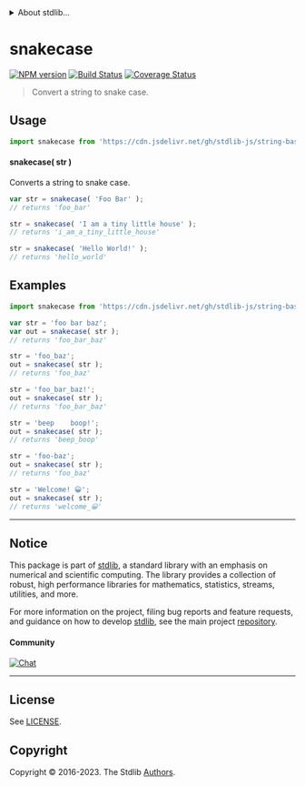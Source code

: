<!--

@license Apache-2.0

Copyright (c) 2022 The Stdlib Authors.

Licensed under the Apache License, Version 2.0 (the "License");
you may not use this file except in compliance with the License.
You may obtain a copy of the License at

   http://www.apache.org/licenses/LICENSE-2.0

Unless required by applicable law or agreed to in writing, software
distributed under the License is distributed on an "AS IS" BASIS,
WITHOUT WARRANTIES OR CONDITIONS OF ANY KIND, either express or implied.
See the License for the specific language governing permissions and
limitations under the License.

-->


<details>
  <summary>
    About stdlib...
  </summary>
  <p>We believe in a future in which the web is a preferred environment for numerical computation. To help realize this future, we've built stdlib. stdlib is a standard library, with an emphasis on numerical and scientific computation, written in JavaScript (and C) for execution in browsers and in Node.js.</p>
  <p>The library is fully decomposable, being architected in such a way that you can swap out and mix and match APIs and functionality to cater to your exact preferences and use cases.</p>
  <p>When you use stdlib, you can be absolutely certain that you are using the most thorough, rigorous, well-written, studied, documented, tested, measured, and high-quality code out there.</p>
  <p>To join us in bringing numerical computing to the web, get started by checking us out on <a href="https://github.com/stdlib-js/stdlib">GitHub</a>, and please consider <a href="https://opencollective.com/stdlib">financially supporting stdlib</a>. We greatly appreciate your continued support!</p>
</details>

# snakecase

[![NPM version][npm-image]][npm-url] [![Build Status][test-image]][test-url] [![Coverage Status][coverage-image]][coverage-url] <!-- [![dependencies][dependencies-image]][dependencies-url] -->

> Convert a string to snake case.

<!-- Package usage documentation. -->



<section class="usage">

## Usage

```javascript
import snakecase from 'https://cdn.jsdelivr.net/gh/stdlib-js/string-base-snakecase@v0.1.0-deno/mod.js';
```

#### snakecase( str )

Converts a string to snake case.

```javascript
var str = snakecase( 'Foo Bar' );
// returns 'foo_bar'

str = snakecase( 'I am a tiny little house' );
// returns 'i_am_a_tiny_little_house'

str = snakecase( 'Hello World!' );
// returns 'hello_world'
```

</section>

<!-- /.usage -->

<!-- Package usage examples. -->

<section class="examples">

## Examples

```javascript
import snakecase from 'https://cdn.jsdelivr.net/gh/stdlib-js/string-base-snakecase@v0.1.0-deno/mod.js';

var str = 'foo bar baz';
var out = snakecase( str );
// returns 'foo_bar_baz'

str = 'foo_baz';
out = snakecase( str );
// returns 'foo_baz'

str = 'foo_bar_baz!';
out = snakecase( str );
// returns 'foo_bar_baz'

str = 'beep    boop!';
out = snakecase( str );
// returns 'beep_boop'

str = 'foo-baz';
out = snakecase( str );
// returns 'foo_baz'

str = 'Welcome! 😀';
out = snakecase( str );
// returns 'welcome_😀'
```

</section>

<!-- /.examples -->

<!-- Section for related `stdlib` packages. Do not manually edit this section, as it is automatically populated. -->

<section class="related">

</section>

<!-- /.related -->

<!-- Section for all links. Make sure to keep an empty line after the `section` element and another before the `/section` close. -->


<section class="main-repo" >

* * *

## Notice

This package is part of [stdlib][stdlib], a standard library with an emphasis on numerical and scientific computing. The library provides a collection of robust, high performance libraries for mathematics, statistics, streams, utilities, and more.

For more information on the project, filing bug reports and feature requests, and guidance on how to develop [stdlib][stdlib], see the main project [repository][stdlib].

#### Community

[![Chat][chat-image]][chat-url]

---

## License

See [LICENSE][stdlib-license].


## Copyright

Copyright &copy; 2016-2023. The Stdlib [Authors][stdlib-authors].

</section>

<!-- /.stdlib -->

<!-- Section for all links. Make sure to keep an empty line after the `section` element and another before the `/section` close. -->

<section class="links">

[npm-image]: http://img.shields.io/npm/v/@stdlib/string-base-snakecase.svg
[npm-url]: https://npmjs.org/package/@stdlib/string-base-snakecase

[test-image]: https://github.com/stdlib-js/string-base-snakecase/actions/workflows/test.yml/badge.svg?branch=v0.1.0
[test-url]: https://github.com/stdlib-js/string-base-snakecase/actions/workflows/test.yml?query=branch:v0.1.0

[coverage-image]: https://img.shields.io/codecov/c/github/stdlib-js/string-base-snakecase/main.svg
[coverage-url]: https://codecov.io/github/stdlib-js/string-base-snakecase?branch=main

<!--

[dependencies-image]: https://img.shields.io/david/stdlib-js/string-base-snakecase.svg
[dependencies-url]: https://david-dm.org/stdlib-js/string-base-snakecase/main

-->

[chat-image]: https://img.shields.io/gitter/room/stdlib-js/stdlib.svg
[chat-url]: https://app.gitter.im/#/room/#stdlib-js_stdlib:gitter.im

[stdlib]: https://github.com/stdlib-js/stdlib

[stdlib-authors]: https://github.com/stdlib-js/stdlib/graphs/contributors

[umd]: https://github.com/umdjs/umd
[es-module]: https://developer.mozilla.org/en-US/docs/Web/JavaScript/Guide/Modules

[deno-url]: https://github.com/stdlib-js/string-base-snakecase/tree/deno
[umd-url]: https://github.com/stdlib-js/string-base-snakecase/tree/umd
[esm-url]: https://github.com/stdlib-js/string-base-snakecase/tree/esm
[branches-url]: https://github.com/stdlib-js/string-base-snakecase/blob/main/branches.md

[stdlib-license]: https://raw.githubusercontent.com/stdlib-js/string-base-snakecase/main/LICENSE

</section>

<!-- /.links -->
